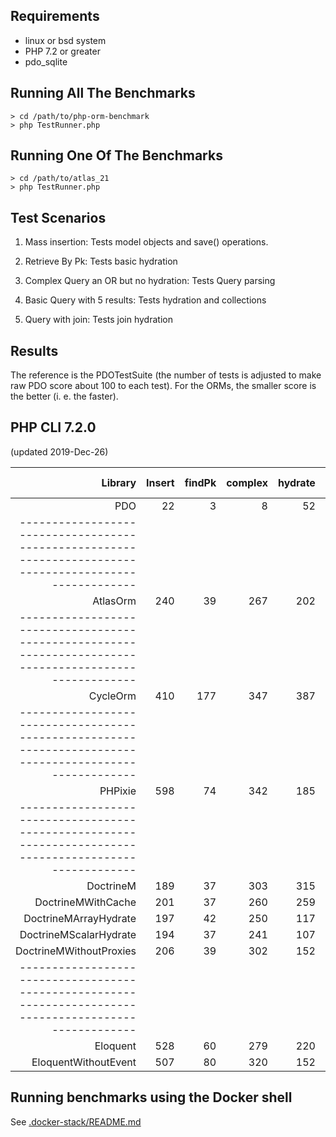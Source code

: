 Requirements
------------

* linux or bsd system
* PHP 7.2 or greater
* pdo_sqlite

Running All The Benchmarks
--------------------------

    > cd /path/to/php-orm-benchmark
    > php TestRunner.php

Running One Of The Benchmarks
-----------------------------

    > cd /path/to/atlas_21
    > php TestRunner.php

Test Scenarios
--------------

1. Mass insertion: Tests model objects and save() operations.

2. Retrieve By Pk: Tests basic hydration

3. Complex Query an OR but no hydration: Tests Query parsing

4. Basic Query with 5 results: Tests hydration and collections

5. Query with join: Tests join hydration


Results
-------

The reference is the PDOTestSuite (the number of tests is adjusted to make raw
PDO score about 100 to each test). For the ORMs, the smaller score is the
better (i. e. the faster).

## PHP CLI 7.2.0

(updated 2019-Dec-26)

| Library                          | Insert | findPk | complex| hydrate|  with  | memory usage |  time  |
| --------------------------------:| ------:| ------:| ------:| ------:| ------:| ------------:| ------:|
|                              PDO |     22 |      3 |      8 |     52 |    136 |    1,674,776 |   0.23 |
|-------------------------------------------------------------------------------------------------------|
|                         AtlasOrm |    240 |     39 |    267 |    202 |    176 |   12,160,896 |   0.98 |
|-------------------------------------------------------------------------------------------------------|
|                         CycleOrm |    410 |    177 |    347 |    387 |    839 |   14,245,168 |   2.23 |
|-------------------------------------------------------------------------------------------------------|
|                          PHPixie |    598 |     74 |    342 |    185 |    256 |    7,906,272 |   1.47 |
|-------------------------------------------------------------------------------------------------------|
|                        DoctrineM |    189 |     37 |    303 |    315 |    267 |   18,874,368 |   1.22 |
|               DoctrineMWithCache |    201 |     37 |    260 |    259 |    226 |   18,874,368 |   1.09 |
|            DoctrineMArrayHydrate |    197 |     42 |    250 |    117 |    130 |   16,777,216 |   0.84 |
|           DoctrineMScalarHydrate |    194 |     37 |    241 |    107 |    112 |   16,777,216 |   0.79 |
|          DoctrineMWithoutProxies |    206 |     39 |    302 |    152 |    336 |   18,874,368 |   1.14 |
|-------------------------------------------------------------------------------------------------------|
|                         Eloquent |    528 |     60 |    279 |    220 |    356 |   12,582,912 |   1.48 |
|             EloquentWithoutEvent |    507 |     80 |    320 |    152 |    311 |   12,582,912 |   1.40 |

Running benchmarks using the Docker shell
-----------------------------------------

See [.docker-stack/README.md](./.docker-stack/README.md)
